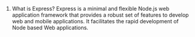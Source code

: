1) What is Express?
Express is a minimal and flexible Node.js web application framework
that provides a robust set of features to develop web and mobile
applications. It facilitates the rapid development of Node based
Web applications.

